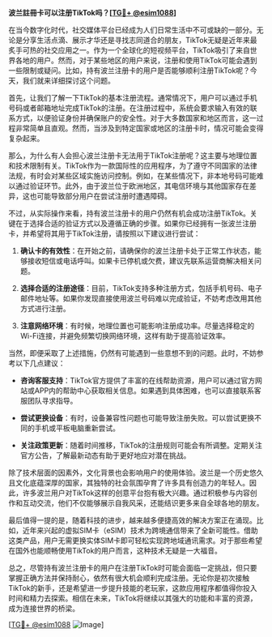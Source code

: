 **波兰註冊卡可以注册TikTok吗？[[TG💪+ @esim1088](https://t.me/s/esim1088)]**

在当今数字化时代，社交媒体平台已经成为人们日常生活中不可或缺的一部分。无论是分享生活点滴、展示才华还是寻找志同道合的朋友，TikTok无疑是近年来最炙手可热的社交应用之一。作为一个全球化的短视频平台，TikTok吸引了来自世界各地的用户。然而，对于某些地区的用户来说，注册和使用TikTok可能会遇到一些限制或疑问。比如，持有波兰注册卡的用户是否能够顺利注册TikTok呢？今天，我们就来详细探讨这个问题。

首先，让我们了解一下TikTok的基本注册流程。通常情况下，用户可以通过手机号码或者邮箱地址完成TikTok的注册。在注册过程中，系统会要求输入有效的联系方式，以便验证身份并确保账户的安全性。对于大多数国家和地区而言，这一过程非常简单且直观。然而，当涉及到特定国家或地区的注册卡时，情况可能会变得复杂起来。

那么，为什么有人会担心波兰注册卡无法用于TikTok注册呢？这主要与地理位置和技术限制有关。TikTok作为一款国际性的应用程序，为了遵守不同国家的法律法规，有时会对某些区域实施访问控制。例如，在某些情况下，非本地号码可能难以通过验证环节。此外，由于波兰位于欧洲地区，其电信环境与其他国家存在差异，这也可能导致部分用户在尝试注册时遭遇障碍。

不过，从实际操作来看，持有波兰注册卡的用户仍然有机会成功注册TikTok。关键在于选择合适的验证方式以及遵循正确的步骤。如果你已经拥有一张波兰注册卡，并希望将其用于TikTok注册，请按照以下建议进行尝试：

1. **确认卡的有效性**：在开始之前，请确保你的波兰注册卡处于正常工作状态，能够接收短信或电话呼叫。如果卡已停机或欠费，建议先联系运营商解决相关问题。
   
2. **选择合适的注册途径**：目前，TikTok支持多种注册方式，包括手机号码、电子邮件地址等。如果你发现直接使用波兰号码难以完成验证，不妨考虑改用其他方式进行注册。
   
3. **注意网络环境**：有时候，地理位置也可能影响注册成功率。尽量选择稳定的Wi-Fi连接，并避免频繁切换网络环境，这样有助于提高验证效率。

当然，即便采取了上述措施，仍然有可能遇到一些意想不到的问题。此时，不妨参考以下几点建议：

- **咨询客服支持**：TikTok官方提供了丰富的在线帮助资源，用户可以通过官方网站或APP内的帮助中心获取相关信息。如果遇到具体困难，也可以直接联系客服团队寻求指导。
  
- **尝试更换设备**：有时，设备兼容性问题也可能导致注册失败。可以尝试更换不同的手机或平板电脑重新尝试。

- **关注政策更新**：随着时间推移，TikTok的注册规则可能会有所调整。定期关注官方公告，了解最新动态有助于更好地应对潜在挑战。

除了技术层面的因素外，文化背景也会影响用户的使用体验。波兰是一个历史悠久且文化底蕴深厚的国家，其独特的社会氛围孕育了许多具有创造力的年轻人。因此，许多波兰用户对TikTok这样的创意平台抱有极大兴趣。通过积极参与内容创作和互动交流，他们不仅能够展示自我风采，还能结识更多来自全球各地的朋友。

最后值得一提的是，随着科技的进步，越来越多便捷高效的解决方案正在涌现。比如，近年来兴起的虚拟SIM卡（eSIM）技术为跨境通信带来了全新可能性。借助这类产品，用户无需更换实体SIM卡即可轻松实现跨地域通讯需求。对于那些希望在国外也能顺畅使用TikTok的用户而言，这种技术无疑是一大福音。

总之，尽管持有波兰注册卡的用户在注册TikTok时可能会面临一定挑战，但只要掌握正确方法并保持耐心，依然有很大机会顺利完成注册。无论你是初次接触TikTok的新手，还是希望进一步提升技能的老玩家，这款应用程序都值得你投入时间和精力去探索。相信在未来，TikTok将继续以其强大的功能和丰富的资源，成为连接世界的桥梁。

[[TG💪+ @esim1088](https://t.me/s/esim1088) ![Image](https://i.postimg.cc/4NQfJmqS/Snipaste-2025-05-13-00-14-12.png)]